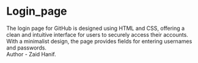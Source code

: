 # Login_page
The login page for GitHub is designed using HTML and CSS, offering a clean and intuitive interface for users to securely access their accounts. With a minimalist design, the page provides fields for entering usernames and passwords.
<br>
Author - Zaid Hanif.
